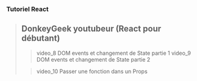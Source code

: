 ### Tutoriel React

> ## DonkeyGeek youtubeur (React pour débutant)
>
>> video_8 DOM events et changement de State partie 1
>> video_9 DOM events et changement de State partie 2
>
>> video_10 Passer une fonction dans un Props
